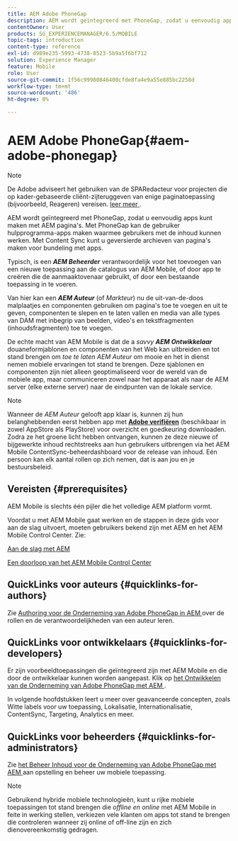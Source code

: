 ```yaml
---
title: AEM Adobe PhoneGap
description: AEM wordt geïntegreerd met PhoneGap, zodat u eenvoudig apps kunt maken met AEM pagina's. Volg deze pagina om aan de slag te gaan met Adobe PhoneGap Enterprise.
contentOwner: User
products: SG_EXPERIENCEMANAGER/6.5/MOBILE
topic-tags: introduction
content-type: reference
exl-id: d989e235-5993-4738-8523-5b9a5f6bf712
solution: Experience Manager
feature: Mobile
role: User
source-git-commit: 1f56c99980846400cfde8fa4e9a55e885bc2258d
workflow-type: tm+mt
source-wordcount: '486'
ht-degree: 0%

---
```


# AEM Adobe PhoneGap{#aem-adobe-phonegap}

>[!NOTE]
>
>De Adobe adviseert het gebruiken van de SPARedacteur voor projecten die op kader-gebaseerde cliënt-zijteruggeven van enige paginatoepassing (bijvoorbeeld, Reageren) vereisen. [ leer meer ](/help/sites-developing/spa-overview.md).

AEM wordt geïntegreerd met PhoneGap, zodat u eenvoudig apps kunt maken met AEM pagina&#39;s. Met PhoneGap kan de gebruiker hulpprogramma-apps maken waarmee gebruikers met de inhoud kunnen werken. Met Content Sync kunt u geversierde archieven van pagina&#39;s maken voor bundeling met apps.

Typisch, is een ***AEM Beheerder*** verantwoordelijk voor het toevoegen van een nieuwe toepassing aan de catalogus van AEM Mobile, of door app te creëren die de aanmaaktovenaar gebruikt, of door een bestaande toepassing in te voeren.

Van hier kan een ***AEM Auteur*** (of *Markteur*) nu de uit-van-de-doos malplaatjes en componenten gebruiken om pagina&#39;s toe te voegen en uit te geven, componenten te slepen en te laten vallen en media van alle types van DAM met inbegrip van beelden, video&#39;s en tekstfragmenten (inhoudsfragmenten) toe te voegen.

De echte macht van AEM Mobile is dat de a *savvy* ***AEM Ontwikkelaar*** douaneformjablonen en componenten van het Web kan uitbreiden en tot stand brengen om *toe te laten AEM Auteur* om mooie en het in dienst nemen mobiele ervaringen tot stand te brengen. Deze sjablonen en componenten zijn niet alleen geoptimaliseerd voor de wereld van de mobiele app, maar communiceren zowel naar het apparaat als naar de AEM server (elke externe server) naar de eindpunten van de lokale service.

>[!NOTE]
>
>Wanneer de *AEM Auteur* gelooft app klaar is, kunnen zij hun belanghebbenden eerst hebben app met **[Adobe verifiëren](/help/mobile/phonegap-mobile-quickstart.md)** (beschikbaar in zowel AppStore als PlayStore) voor overzicht en goedkeuring downloaden. Zodra ze het groene licht hebben ontvangen, kunnen ze deze nieuwe of bijgewerkte inhoud rechtstreeks aan hun gebruikers uitbrengen via het AEM Mobile ContentSync-beheerdashboard voor de release van inhoud. Eén persoon kan elk aantal rollen op zich nemen, dat is aan jou en je bestuursbeleid.

## Vereisten {#prerequisites}

AEM Mobile is slechts één pijler die het volledige AEM platform vormt.

Voordat u met AEM Mobile gaat werken en de stappen in deze gids voor aan de slag uitvoert, moeten gebruikers bekend zijn met AEM en het AEM Mobile Control Center. Zie:

[Aan de slag met AEM](/help/sites-deploying/deploy.md)

[Een doorloop van het AEM Mobile Control Center](/help/mobile/phonegap-authoring-apps.md)

## QuickLinks voor auteurs {#quicklinks-for-authors}

Zie [ Authoring voor de Onderneming van Adobe PhoneGap in AEM ](/help/mobile/phonegap.md) over de rollen en de verantwoordelijkheden van een auteur leren.

## QuickLinks voor ontwikkelaars {#quicklinks-for-developers}

Er zijn voorbeeldtoepassingen die geïntegreerd zijn met AEM Mobile en die door de ontwikkelaar kunnen worden aangepast. Klik op [ het Ontwikkelen van de Onderneming van Adobe PhoneGap met AEM ](/help/mobile/developing-in-phonegap.md).

In volgende hoofdstukken leert u meer over geavanceerde concepten, zoals Witte labels voor uw toepassing, Lokalisatie, Internationalisatie, ContentSync, Targeting, Analytics en meer.

## QuickLinks voor beheerders {#quicklinks-for-administrators}

Zie [ het Beheer Inhoud voor de Onderneming van Adobe PhoneGap met AEM ](/help/mobile/administer-phonegap.md) aan opstelling en beheer uw mobiele toepassing.

>[!NOTE]
>
>Gebruikend hybride mobiele technologieën, kunt u rijke mobiele toepassingen tot stand brengen die *offline en online* met AEM Mobile in feite in werking stellen, verkiezen vele klanten om apps tot stand te brengen die controleren wanneer zij online of off-line zijn en zich dienovereenkomstig gedragen.
